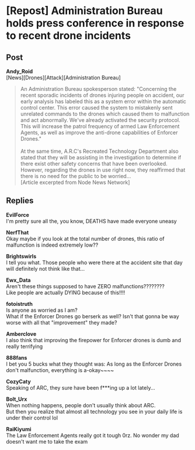 # [Repost] Administration Bureau holds press conference in response to recent drone incidents
## Post
**Andy_Roid**<br>
[News][Drones][Attack][Administration Bureau]<br>
> An Administration Bureau spokesperson stated: "Concerning the recent sporadic incidents of drones injuring people on accident, our early analysis has labeled this as a system error within the automatic control center. This error caused the system to mistakenly sent unrelated commands to the drones which caused them to malfunction and act abnormally. We've already activated the security protocol. This will increase the patrol frequency of armed Law Enforcement Agents, as well as improve the anti-drone capabilities of Enforcer Drones."<br>
> <br>
> At the same time, A.R.C's Recreated Technology Department also stated that they will be assisting in the investigation to determine if there exist other safety concerns that have been overlooked. However, regarding the drones in use right now, they reaffirmed that there is no need for the public to be worried...<br>
[Article excerpted from Node News Network]
## Replies
**EvilForce**<br>
I'm pretty sure all the, you know, DEATHS have made everyone uneasy

**NerfThat**<br>
Okay maybe if you look at the total number of drones, this ratio of malfunction is indeed extremely low??

**Brightswirls**<br>
I tell you what. Those people who were there at the accident site that day will definitely not think like that...

**Ewx_Data**<br>
Aren't these things supposed to have ZERO malfunctions????????<br>
Like people are actually DYING because of this!!!!

**fotoistruth**<br>
Is anyone as worried as I am? <br>
What if the Enforcer Drones go berserk as well? Isn't that gonna be way worse with all that "improvement" they made?

**Amberclove**<br>
I also think that improving the firepower for Enforcer drones is dumb and really terrifying

**888fans**<br>
I bet you 5 bucks what they thought was: As long as the Enforcer Drones don't malfunction, everything is a-okay~~~~

**CozyCaty**<br>
Speaking of ARC, they sure have been f\*\*\*ing up a lot lately...

**Bolt_Urx**<br>
When nothing happens, people don't usually think about ARC.<br>
But then you realize that almost all technology you see in your daily life is under their control lol

**RaiKiyumi**<br>
The Law Enforcement Agents really got it tough 0rz. No wonder my dad doesn't want me to take the exam

